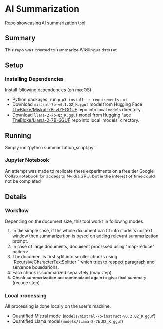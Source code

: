 # AI Summarization
Repo showcasing AI summarization tool.

## Summary
This repo was created to summarize Wikilingua dataset 

## Setup

### Installing Dependencies

Install following dependencies (on macOS):

- Python packages: run `pip3 install -r requirements.txt`
- Download `mistral-7b-v0.1.Q2_K.gguf` model from Hugging Face [TheBloke/Mistral-7B-v0.1-GGUF](https://huggingface.co/TheBloke/Mistral-7B-v0.1-GGUF) repo into local `models` directory.
- Download `llama-2-7b-Q2_K.gguf` model from Hugging Face [TheBloke/Llama-2-7B-GGUF]([https://huggingface.co/TheBloke/Mistral-7B-v0.1-GGUF(https://huggingface.co/TheBloke/Llama-2-7B-GGUF/tree/main)) repo into local `models` directory.

## Running
Simply run 'python summarization_script.py'

### Jupyter Notebook

An attempt was made to replicate these experiments on a free tier Google Collab notebook for access to Nvidia GPU, but in the interest of time could not be completed.
## Details

### Workflow

Depending on the document size, this tool works in following modes:
1. In the simple case, if the whole document can fit into model's context window then summarizartion is based on adding relevant summarization prompt.
2. In case of large documents, document processed using "map-reduce" pattern:
  1. The document is first split into smaller chunks using `RecursiveCharacterTextSplitter`` which tries to respect paragraph and sentence boundarions.
  2. Each chunk is summarized separately (map step).
  3. Chunk summarization are summarized again to give final summary (reduce step).

### Local processing
All processing is done locally on the user's machine.
- Quantified Mistral model (`models/mistral-7b-instruct-v0.2.Q2_K.gguf`)
- Quantified Llama model (`models/llama-2-7b.Q2_K.gguf`)
